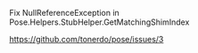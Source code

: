 Fix NullReferenceException in Pose.Helpers.StubHelper.GetMatchingShimIndex

https://github.com/tonerdo/pose/issues/3